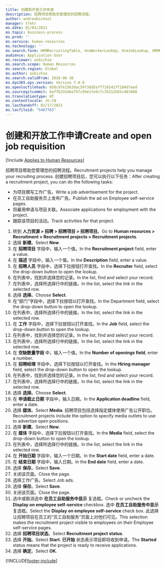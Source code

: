 ```yaml
---
title: 创建和开放工作申请
description: 招聘项目帮助您管理您的招聘流程。
author: andreabichsel
manager: tfehr
ms.date: 02/03/2021
ms.topic: business-process
ms.prod: ''
ms.service: human-resources
ms.technology: ''
ms.search.form: HRMRecruitingTable, HcmWorkerLookUp, HcmJobLookup, HRMRecruitingMedia, HRMRecruitingJobAd, HcmPersonnelManagementWorkspace
audience: Application User
ms.reviewer: anbichse
ms.search.scope: Human Resources
ms.search.region: Global
ms.author: anbichse
ms.search.validFrom: 2016-06-30
ms.dyn365.ops.version: Version 7.0.0
ms.openlocfilehash: 858c97e1563dac59f3dd5aff7191427f104d7aed
ms.sourcegitcommit: 6affb3316be757c99e1fe9c7c7b312b93c483408
ms.translationtype: HT
ms.contentlocale: zh-CN
ms.lasthandoff: 02/17/2021
ms.locfileid: "5467763"
---
```

# <a name="create-and-open-job-requisition"></a><span data-ttu-id="9f0a1-103">创建和开放工作申请</span><span class="sxs-lookup"><span data-stu-id="9f0a1-103">Create and open job requisition</span></span>

[!include [Applies to Human Resources](../includes/applies-to-hr.md)]

<span data-ttu-id="9f0a1-104">招聘项目帮助您管理您的招聘流程。</span><span class="sxs-lookup"><span data-stu-id="9f0a1-104">Recruitment projects help you manage your recruiting process.</span></span> <span data-ttu-id="9f0a1-105">创建招聘项目后，您可以执行以下任务：</span><span class="sxs-lookup"><span data-stu-id="9f0a1-105">After creating a recruitment project, you can do the following tasks:</span></span>

- <span data-ttu-id="9f0a1-106">为项目撰写工作广告。</span><span class="sxs-lookup"><span data-stu-id="9f0a1-106">Write a job advertisement for the project.</span></span>
- <span data-ttu-id="9f0a1-107">在员工自助服务页上发布广告。</span><span class="sxs-lookup"><span data-stu-id="9f0a1-107">Publish the ad on Employee self-service pages.</span></span>
- <span data-ttu-id="9f0a1-108">将雇用申请与项目关联。</span><span class="sxs-lookup"><span data-stu-id="9f0a1-108">Associate applications for employment with the project.</span></span>
- <span data-ttu-id="9f0a1-109">跟踪该项目的活动。</span><span class="sxs-lookup"><span data-stu-id="9f0a1-109">Track activities for that project.</span></span> 

1. <span data-ttu-id="9f0a1-110">转到 **人力资源 > 招聘 > 招聘项目 > 招聘项目**。</span><span class="sxs-lookup"><span data-stu-id="9f0a1-110">Go to **Human resources > Recruitment > Recruitment projects > Recruitment projects**.</span></span>
2. <span data-ttu-id="9f0a1-111">选择 **新建**。</span><span class="sxs-lookup"><span data-stu-id="9f0a1-111">Select **New**.</span></span>
3. <span data-ttu-id="9f0a1-112">在 **招聘项目** 字段中，输入一个值。</span><span class="sxs-lookup"><span data-stu-id="9f0a1-112">In the **Recruitment project** field, enter a value.</span></span>
4. <span data-ttu-id="9f0a1-113">在 **描述** 字段中，输入一个值。</span><span class="sxs-lookup"><span data-stu-id="9f0a1-113">In the **Description** field, enter a value.</span></span>
5. <span data-ttu-id="9f0a1-114">在 **招聘人员** 字段中，选择下拉按钮打开查找。</span><span class="sxs-lookup"><span data-stu-id="9f0a1-114">In the **Recruiter** field, select the drop-down button to open the lookup.</span></span>
6. <span data-ttu-id="9f0a1-115">在列表中，找到并选择您的记录。</span><span class="sxs-lookup"><span data-stu-id="9f0a1-115">In the list, find and select your record.</span></span>
7. <span data-ttu-id="9f0a1-116">在列表中，选择所选择行中的链接。</span><span class="sxs-lookup"><span data-stu-id="9f0a1-116">In the list, select the link in the selected row.</span></span>
8. <span data-ttu-id="9f0a1-117">选择 **选择**。</span><span class="sxs-lookup"><span data-stu-id="9f0a1-117">Choose **Select**.</span></span>
9. <span data-ttu-id="9f0a1-118">在“部门”字段中，选择下拉按钮以打开查找。</span><span class="sxs-lookup"><span data-stu-id="9f0a1-118">In the Department field, select the drop-down button to open the lookup.</span></span>
10. <span data-ttu-id="9f0a1-119">在列表中，选择所选择行中的链接。</span><span class="sxs-lookup"><span data-stu-id="9f0a1-119">In the list, select the link in the selected row.</span></span>
11. <span data-ttu-id="9f0a1-120">在 **工作** 字段中，选择下拉按钮以打开查找。</span><span class="sxs-lookup"><span data-stu-id="9f0a1-120">In the **Job** field, select the drop-down button to open the lookup.</span></span>
12. <span data-ttu-id="9f0a1-121">在列表中，找到并选择您的记录。</span><span class="sxs-lookup"><span data-stu-id="9f0a1-121">In the list, find and select your record.</span></span>
13. <span data-ttu-id="9f0a1-122">在列表中，选择所选择行中的链接。</span><span class="sxs-lookup"><span data-stu-id="9f0a1-122">In the list, select the link in the selected row.</span></span>
14. <span data-ttu-id="9f0a1-123">在 **空缺数量字段** 中，输入一个值。</span><span class="sxs-lookup"><span data-stu-id="9f0a1-123">In the **Number of openings field**, enter a number.</span></span>
15. <span data-ttu-id="9f0a1-124">在 **招聘经理** 字段中，选择下拉按钮以打开查找。</span><span class="sxs-lookup"><span data-stu-id="9f0a1-124">In the **Hiring manager** field, select the drop-down button to open the lookup.</span></span>
16. <span data-ttu-id="9f0a1-125">在列表中，找到并选择您的记录。</span><span class="sxs-lookup"><span data-stu-id="9f0a1-125">In the list, find and select your record.</span></span>
17. <span data-ttu-id="9f0a1-126">在列表中，选择所选择行中的链接。</span><span class="sxs-lookup"><span data-stu-id="9f0a1-126">In the list, select the link in the selected row.</span></span>
18. <span data-ttu-id="9f0a1-127">选择 **选择**。</span><span class="sxs-lookup"><span data-stu-id="9f0a1-127">Choose **Select**.</span></span>
19. <span data-ttu-id="9f0a1-128">在 **申请截止日期** 字段中，输入日期。</span><span class="sxs-lookup"><span data-stu-id="9f0a1-128">In the **Application deadline** field, enter a date.</span></span>
20. <span data-ttu-id="9f0a1-129">选择 **媒体**。</span><span class="sxs-lookup"><span data-stu-id="9f0a1-129">Select **Media**.</span></span> <span data-ttu-id="9f0a1-130">招聘项目包括选择指定媒体使用广告公开职位。</span><span class="sxs-lookup"><span data-stu-id="9f0a1-130">Recruitment projects include the option to specify media outlets to use to advertise open positions.</span></span>  
21. <span data-ttu-id="9f0a1-131">选择 **新建**。</span><span class="sxs-lookup"><span data-stu-id="9f0a1-131">Select **New**.</span></span>
22. <span data-ttu-id="9f0a1-132">在 **媒体** 字段中，选择下拉按钮以打开查找。</span><span class="sxs-lookup"><span data-stu-id="9f0a1-132">In the **Media** field, select the drop-down button to open the lookup.</span></span>
23. <span data-ttu-id="9f0a1-133">在列表中，选择所选择行中的链接。</span><span class="sxs-lookup"><span data-stu-id="9f0a1-133">In the list, select the link in the selected row.</span></span>
24. <span data-ttu-id="9f0a1-134">在 **开始日期** 字段中，输入一个日期。</span><span class="sxs-lookup"><span data-stu-id="9f0a1-134">In the **Start date** field, enter a date.</span></span>
25. <span data-ttu-id="9f0a1-135">在 **结束日期** 字段中，输入日期。</span><span class="sxs-lookup"><span data-stu-id="9f0a1-135">In the **End date** field, enter a date.</span></span>
26. <span data-ttu-id="9f0a1-136">选择 **保存**。</span><span class="sxs-lookup"><span data-stu-id="9f0a1-136">Select **Save**.</span></span>
27. <span data-ttu-id="9f0a1-137">关闭该页面。</span><span class="sxs-lookup"><span data-stu-id="9f0a1-137">Close the page.</span></span>
28. <span data-ttu-id="9f0a1-138">选择工作广告。</span><span class="sxs-lookup"><span data-stu-id="9f0a1-138">Select Job ads.</span></span>
29. <span data-ttu-id="9f0a1-139">选择 **保存**。</span><span class="sxs-lookup"><span data-stu-id="9f0a1-139">Select **Save**.</span></span>
30. <span data-ttu-id="9f0a1-140">关闭该页面。</span><span class="sxs-lookup"><span data-stu-id="9f0a1-140">Close the page.</span></span>
31. <span data-ttu-id="9f0a1-141">选中或取消选中 **在员工自助服务中显示** 复选框。</span><span class="sxs-lookup"><span data-stu-id="9f0a1-141">Check or uncheck the **Display on employee self-service** checkbox.</span></span> <span data-ttu-id="9f0a1-142">选中 **在员工自助服务中显示** 复选框。</span><span class="sxs-lookup"><span data-stu-id="9f0a1-142">Select the **Display on employee self-service** check box.</span></span> <span data-ttu-id="9f0a1-143">此选择让招聘项目在员工的“员工自助服务”页面上对他们可见。</span><span class="sxs-lookup"><span data-stu-id="9f0a1-143">This selection makes the recruitment project visible to employees on their Employee self-service pages.</span></span>
32. <span data-ttu-id="9f0a1-144">选择 **招聘项目状态**。</span><span class="sxs-lookup"><span data-stu-id="9f0a1-144">Select **Recruitment project status**.</span></span>
33. <span data-ttu-id="9f0a1-145">选择 **开始**。</span><span class="sxs-lookup"><span data-stu-id="9f0a1-145">Select **Start**.</span></span> <span data-ttu-id="9f0a1-146">**已开始** 状态表示项目即将收到申请。</span><span class="sxs-lookup"><span data-stu-id="9f0a1-146">The **Started** status means that the project is ready to receive applications.</span></span>  
34. <span data-ttu-id="9f0a1-147">选择 **确定**。</span><span class="sxs-lookup"><span data-stu-id="9f0a1-147">Select **OK**.</span></span>

[!INCLUDE[footer-include](../includes/footer-banner.md)]